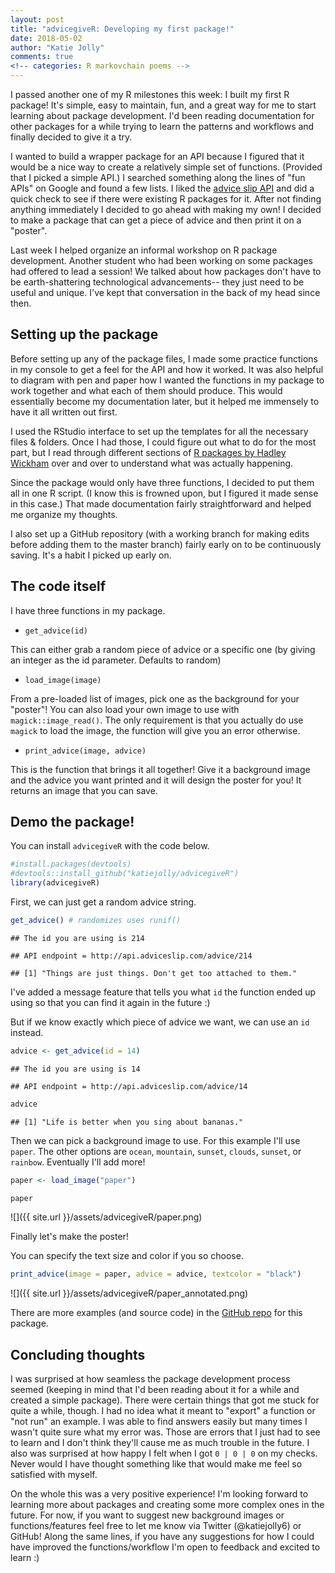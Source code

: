 ```yaml
---
layout: post
title: "advicegiveR: Developing my first package!"
date: 2018-05-02
author: "Katie Jolly"
comments: true
<!-- categories: R markovchain poems -->
---
```


I passed another one of my R milestones this week: I built my first R package! It's simple, easy to maintain, fun, and a great way for me to start learning about package development. I'd been reading documentation for other packages for a while trying to learn the patterns and workflows and finally decided to give it a try.

I wanted to build a wrapper package for an API because I figured that it would be a nice way to create a relatively simple set of functions. (Provided that I picked a simple API.) I searched something along the lines of "fun APIs" on Google and found a few lists. I liked the [advice slip API](http://api.adviceslip.com/) and did a quick check to see if there were existing R packages for it. After not finding anything immediately I decided to go ahead with making my own! I decided to make a package that can get a piece of advice and then print it on a "poster".

Last week I helped organize an informal workshop on R package development. Another student who had been working on some packages had offered to lead a session! We talked about how packages don't have to be earth-shattering technological advancements-- they just need to be useful and unique. I've kept that conversation in the back of my head since then.

Setting up the package
----------------------

Before setting up any of the package files, I made some practice functions in my console to get a feel for the API and how it worked. It was also helpful to diagram with pen and paper how I wanted the functions in my package to work together and what each of them should produce. This would essentially become my documentation later, but it helped me immensely to have it all written out first.

I used the RStudio interface to set up the templates for all the necessary files & folders. Once I had those, I could figure out what to do for the most part, but I read through different sections of [R packages by Hadley Wickham](http://r-pkgs.had.co.nz/) over and over to understand what was actually happening.

Since the package would only have three functions, I decided to put them all in one R script. (I know this is frowned upon, but I figured it made sense in this case.) That made documentation fairly straightforward and helped me organize my thoughts.

I also set up a GitHub repository (with a working branch for making edits before adding them to the master branch) fairly early on to be continuously saving. It's a habit I picked up early on.

The code itself
---------------

I have three functions in my package.

* `get_advice(id)`

This can either grab a random piece of advice or a specific one (by giving an integer as the id parameter. Defaults to random)

* `load_image(image)`

From a pre-loaded list of images, pick one as the background for your "poster"! You can also load your own image to use with `magick::image_read()`. The only requirement is that you actually do use `magick` to load the image, the function will give you an error otherwise.

* `print_advice(image, advice)`

This is the function that brings it all together! Give it a background image and the advice you want printed and it will design the poster for you! It returns an image that you can save.

Demo the package!
-----------------

You can install `advicegiveR` with the code below.

``` r
#install.packages(devtools)
#devtools::install_github("katiejolly/advicegiveR")
library(advicegiveR)
```

First, we can just get a random advice string.

``` r
get_advice() # randomizes uses runif()
```

    ## The id you are using is 214

    ## API endpoint = http://api.adviceslip.com/advice/214

    ## [1] "Things are just things. Don't get too attached to them."

I've added a message feature that tells you what `id` the function ended up using so that you can find it again in the future :)

But if we know exactly which piece of advice we want, we can use an `id` instead.

``` r
advice <- get_advice(id = 14)
```

    ## The id you are using is 14

    ## API endpoint = http://api.adviceslip.com/advice/14

``` r
advice
```

    ## [1] "Life is better when you sing about bananas."

Then we can pick a background image to use. For this example I'll use `paper`. The other options are `ocean`, `mountain`, `sunset`, `clouds`, `sunset`, or `rainbow`. Eventually I'll add more!

``` r
paper <- load_image("paper")

paper
```

![]({{ site.url }}/assets/advicegiveR/paper.png)

Finally let's make the poster!

You can specify the text size and color if you so choose.

``` r
print_advice(image = paper, advice = advice, textcolor = "black")
```

![]({{ site.url }}/assets/advicegiveR/paper_annotated.png)

There are more examples (and source code) in the [GitHub repo](https://github.com/katiejolly/advicegiveR) for this package.

Concluding thoughts
-------------------

I was surprised at how seamless the package development process seemed (keeping in mind that I'd been reading about it for a while and created a simple package). There were certain things that got me stuck for quite a while, though. I had no idea what it meant to "export" a function or "not run" an example. I was able to find answers easily but many times I wasn't quite sure what my error was. Those are errors that I just had to see to learn and I don't think they'll cause me as much trouble in the future. I also was surprised at how happy I felt when I got `0 | 0 | 0` on my checks. Never would I have thought something like that would make me feel so satisfied with myself.

On the whole this was a very positive experience! I'm looking forward to learning more about packages and creating some more complex ones in the future. For now, if you want to suggest new background images or functions/features feel free to let me know via Twitter (@katiejolly6) or GitHub! Along the same lines, if you have any suggestions for how I could have improved the functions/workflow I'm open to feedback and excited to learn :)
